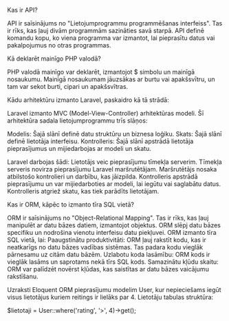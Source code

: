 Kas ir API?

API ir saīsinājums no "Lietojumprogrammu programmēšanas interfeiss". Tas ir rīks, kas ļauj divām programmām sazināties savā starpā. API definē komandu kopu, ko viena programma var izmantot, lai pieprasītu datus vai pakalpojumus no otras programmas.


Kā deklarēt mainīgo PHP valodā?

PHP valodā mainīgo var deklarēt, izmantojot $ simbolu un mainīgā nosaukumu. Mainīgā nosaukumam jāuzsākas ar burtu vai apakšsvītru, un tam var sekot burti, cipari un apakšsvītras. 


Kādu arhitektūru izmanto Laravel, paskaidro kā tā strādā:

Laravel izmanto MVC (Model-View-Controller) arhitektūras modeli. Šī arhitektūra sadala lietojumprogrammu trīs slāņos:

Modelis: Šajā slānī definē datu struktūru un biznesa loģiku.
Skats: Šajā slānī definē lietotāja interfeisu.
Kontrolleris: Šajā slānī apstrādā lietotāja pieprasījumus un mijiedarbojas ar modeli un skatu.

Laravel darbojas šādi:
Lietotājs veic pieprasījumu tīmekļa serverim.
Tīmekļa serveris novirza pieprasījumu Laravel maršrutētājam.
Maršrutētājs nosaka atbilstošo kontrolieri un darbību, kas jāizpilda.
Kontrolleris apstrādā pieprasījumu un var mijiedarboties ar modeli, lai iegūtu vai saglabātu datus.
Kontrolleris atgriež skatu, kas tiek parādīts lietotājam.

Kas ir ORM, kāpēc to izmanto tīra SQL vietā?

ORM ir saīsinājums no "Object-Relational Mapping". Tas ir rīks, kas ļauj manipulēt ar datu bāzes datiem, izmantojot objektus. ORM slēpj datu bāzes specifiku un nodrošina vienotu interfeisu datu piekļuvei. ORM izmanto tīra SQL vietā, lai: Paaugstinātu produktivitāti: ORM ļauj rakstīt kodu, kas ir neatkarīgs no datu bāzes vadības sistēmas. Tas padara kodu vieglāk pārnesamu uz citām datu bāzēm. Uzlabotu koda lasāmību: ORM kods ir vieglāk lasāms un saprotams nekā tīrs SQL kods. Samazinātu kļūdu skaitu: ORM var palīdzēt novērst kļūdas, kas saistītas ar datu bāzes vaicājumu rakstīšanu.


Uzraksti Eloquent ORM pieprasījumu modelim User, kur nepieciešams iegūt visus lietotājus kuriem reitings ir lielāks par 4. Lietotāju tabulas struktūra:

$lietotaji = User::where('rating', '>', 4)->get();